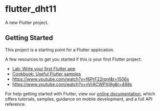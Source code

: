 # flutter_dht11

A new Flutter project.

## Getting Started

This project is a starting point for a Flutter application.

A few resources to get you started if this is your first Flutter project:

- [Lab: Write your first Flutter app](https://flutter.dev/docs/get-started/codelab)
- [Cookbook: Useful Flutter samples](https://flutter.dev/docs/cookbook)
- https://www.youtube.com/watch?v=f6PrF22rqnI&t=1506s
- https://www.youtube.com/watch?v=nVrACWPXi8g&t=488s

For help getting started with Flutter, view our
[online documentation](https://flutter.dev/docs), which offers tutorials,
samples, guidance on mobile development, and a full API reference.
